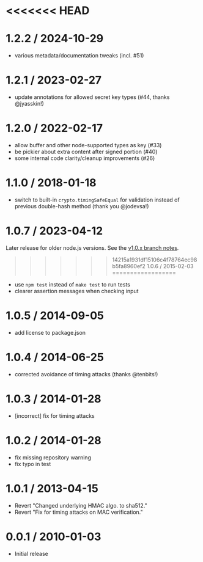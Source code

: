 <<<<<<< HEAD
=======
1.2.2 / 2024-10-29
==================

* various metadata/documentation tweaks (incl. #51)


1.2.1 / 2023-02-27
==================

* update annotations for allowed secret key types (#44, thanks @jyasskin!)


1.2.0 / 2022-02-17
==================

* allow buffer and other node-supported types as key (#33)
* be pickier about extra content after signed portion (#40)
* some internal code clarity/cleanup improvements (#26)


1.1.0 / 2018-01-18
==================

* switch to built-in `crypto.timingSafeEqual` for validation instead of previous double-hash method (thank you @jodevsa!)


1.0.7 / 2023-04-12
==================

Later release for older node.js versions. See the [v1.0.x branch notes](https://github.com/tj/node-cookie-signature/blob/v1.0.x/History.md#107--2023-04-12).


>>>>>>> 14215a1931df15106c4f78764ec98b5fa8960ef2
1.0.6 / 2015-02-03
==================

* use `npm test` instead of `make test` to run tests
* clearer assertion messages when checking input


1.0.5 / 2014-09-05
==================

* add license to package.json

1.0.4 / 2014-06-25
==================

 * corrected avoidance of timing attacks (thanks @tenbits!)

1.0.3 / 2014-01-28
==================

 * [incorrect] fix for timing attacks

1.0.2 / 2014-01-28
==================

 * fix missing repository warning
 * fix typo in test

1.0.1 / 2013-04-15
==================

  * Revert "Changed underlying HMAC algo. to sha512."
  * Revert "Fix for timing attacks on MAC verification."

0.0.1 / 2010-01-03
==================

  * Initial release

